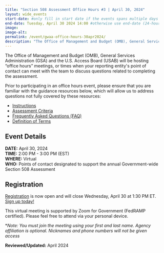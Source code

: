 ```yaml
---
title: "Section 508 Assessment Office Hours #3 | April 30, 2024"
layout: wide_events
start-date: #only fill in start date if the events spans multiple days (24-hour time)
end-date: Tuesday, April 30 2024 14:00 #otherwise use end-date (24-hour time)
image:
image-alt: 
permalink: /event/gwaa-office-hours-30apr2024/
description: "The Office of Management and Budget (OMB), General Services Administration (GSA) and the U.S. Access Board (USAB) will be hosting “office hours” meetings, or times when your reporting entity point of contact can meet with our teams to discuss the criteria or other questions related to completing the assessment."
---
```

The Office of Management and Budget (OMB), General Services Administration (GSA) and the U.S. Access Board (USAB) will be hosting “office hours” meetings, or times when your reporting entity's point of contact can meet with the team to discuss questions related to completing the assessment.

Prior to participating in an office hours event, please ensure that you are familiar with the guidance resources below, which will allow us to address questions not fully covered by these resources: 
- [Instructions][1]
- [Assessment Criteria][2] 
- [Frequently Asked Questions (FAQ)][4]
- [Definition of Terms][5]

## Event Details
**DATE:** April 30, 2024  
**TIME:** 2:00 PM - 3:00 PM (EST)  
**WHERE:** Virtual  
**WHO:** Points of contact designated to support the annual Government-wide Section 508 Assessment  

## Registration
[Registration][7] is now open and will close Wednesday, April 30 at 1:30 PM ET. [Sign up today!][7]   

This virtual meeting is supported by Zoom for Government (FedRAMP certified). Please feel free to attend via your personal device.  

**Note: You must join the meeting using your first and last name. Agency affiliation is optional. Nicknames and phone numbers will not be given access*

**Reviewed/Updated:** April 2024

[1]: {{site.baseurl}}/manage/section-508-assessment/
[2]: {{site.baseurl}}/manage/section-508-assessment/criteria/      
[4]: {{site.baseurl}}/manage/section-508-assessment/faq/
[5]: {{site.baseurl}}/tools/glossary/
[6]: {{site.baseurl}}/events/
[7]: https://gsa.zoomgov.com/meeting/register/vJIsf--hqD0pGxUZI8dhV9veWR-Ro3NRKQE